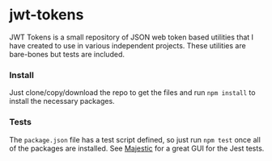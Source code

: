 # jwt-tokens
JWT Tokens is a small repository of JSON web token based utilities that I have created to use in various independent projects. These utilities are bare-bones but tests are included.

### Install
Just clone/copy/download the repo to get the files and run `npm install` to install the necessary packages.

### Tests
The `package.json` file has a test script defined, so just run `npm test` once all of the packages are installed. See [Majestic](https://github.com/Raathigesh/majestic) for a great GUI for the Jest tests.
